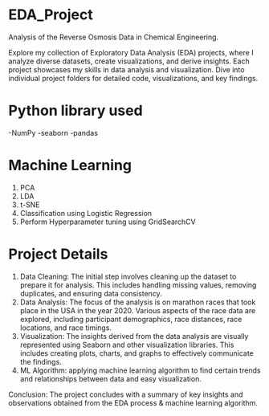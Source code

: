 # EDA_Project
Analysis of the Reverse Osmosis Data in  Chemical Engineering.   

Explore my collection of Exploratory Data Analysis (EDA) projects, where I analyze diverse datasets, create visualizations, and derive insights. Each project showcases my skills in data analysis and visualization. Dive into individual project folders for detailed code, visualizations, and key findings.

# Python library used
-NumPy
-seaborn
-pandas

# Machine Learning 
1. PCA
2. LDA
3. t-SNE
4. Classification using Logistic Regression
5. Perform Hyperparameter tuning using GridSearchCV

# Project Details
1. Data Cleaning: The initial step involves cleaning up the dataset to prepare it for analysis. This includes handling missing values, removing duplicates, and ensuring data consistency.
2. Data Analysis: The focus of the analysis is on marathon races that took place in the USA in the year 2020. Various aspects of the race data are explored, including participant demographics, race distances, race locations, and race timings.
3. Visualization: The insights derived from the data analysis are visually represented using Seaborn and other visualization libraries. This includes creating plots, charts, and graphs to effectively communicate the findings.
4. ML Algorithm: applying machine learning algorithm to find certain trends and relationships between data and easy visualization.
   
Conclusion: The project concludes with a summary of key insights and observations obtained from the EDA process & machine learning algorithm.
